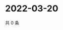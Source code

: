 # 2022-03-20

共 0 条

<!-- BEGIN WEIBO -->
<!-- 最后更新时间 Sun Mar 20 2022 10:11:13 GMT+0800 (China Standard Time) -->

<!-- END WEIBO -->
